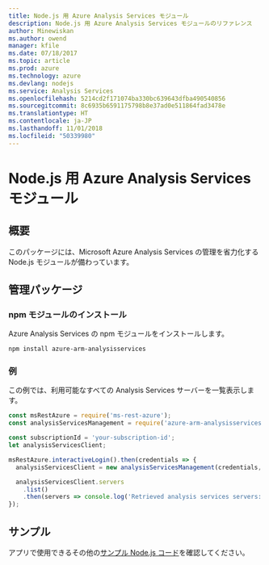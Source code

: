 ```yaml
---
title: Node.js 用 Azure Analysis Services モジュール
description: Node.js 用 Azure Analysis Services モジュールのリファレンス
author: Minewiskan
ms.author: owend
manager: kfile
ms.date: 07/18/2017
ms.topic: article
ms.prod: azure
ms.technology: azure
ms.devlang: nodejs
ms.service: Analysis Services
ms.openlocfilehash: 5214cd2f171074ba330bc639643dfba490540856
ms.sourcegitcommit: 8c6935b6591175798b8e37ad0e511864fad3478e
ms.translationtype: HT
ms.contentlocale: ja-JP
ms.lasthandoff: 11/01/2018
ms.locfileid: "50339980"
---
```

# <a name="azure-analysis-services-modules-for-nodejs"></a>Node.js 用 Azure Analysis Services モジュール

## <a name="overview"></a>概要
このパッケージには、Microsoft Azure Analysis Services の管理を省力化する Node.js モジュールが備わっています。

## <a name="management-package"></a>管理パッケージ

### <a name="install-the-npm-module"></a>npm モジュールのインストール

Azure Analysis Services の npm モジュールをインストールします。

```bash
npm install azure-arm-analysisservices
```

### <a name="example"></a>例

この例では、利用可能なすべての Analysis Services サーバーを一覧表示します。

```javascript
const msRestAzure = require('ms-rest-azure');
const analysisServicesManagement = require('azure-arm-analysisservices');

const subscriptionId = 'your-subscription-id';
let analysisServicesClient;

msRestAzure.interactiveLogin().then(credentials => {
  analysisServicesClient = new analysisServicesManagement(credentials, subscriptionId);

  analysisServicesClient.servers
    .list()
    .then(servers => console.log('Retrieved analysis services servers: ', servers));
});
```

## <a name="samples"></a>サンプル

アプリで使用できるその他の[サンプル Node.js コード](https://azure.microsoft.com/resources/samples/?platform=nodejs)を確認してください。
